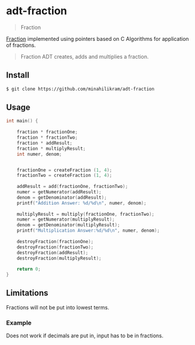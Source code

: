 # adt-fraction

> Fraction

[Fraction](https://en.wikipedia.org/wiki/Fraction_(mathematics)) implemented using pointers based on C Algorithms for application of fractions.

> Fraction ADT creates, adds and multiplies a fraction. 

## Install

```sh
$ git clone https://github.com/minahilikram/adt-fraction
```

## Usage

```c
int main() {
    
    fraction * fractionOne;
    fraction * fractionTwo;
    fraction * addResult;
    fraction * multiplyResult;
    int numer, denom;


    fractionOne = createFraction (1, 4);
    fractionTwo = createFraction (1, 4);
    
    addResult = add(fractionOne, fractionTwo);
    numer = getNumerator(addResult);
    denom = getDenominator(addResult); 
    printf("Addition Answer: %d/%d\n", numer, denom);
    
    multiplyResult = multiply(fractionOne, fractionTwo);
    numer = getNumerator(multiplyResult);
    denom = getDenominator(multiplyResult);
    printf("Multiplication Answer:%d/%d\n", numer, denom);
    
    destroyFraction(fractionOne);
    destroyFraction(fractionTwo);
    destroyFraction(addResult);
    destroyFraction(multiplyResult);
    
    return 0;
}
```

## Limitations

Fractions will not be put into lowest terms. 

### Example

Does not work if decimals are put in, input has to be in fractions.
